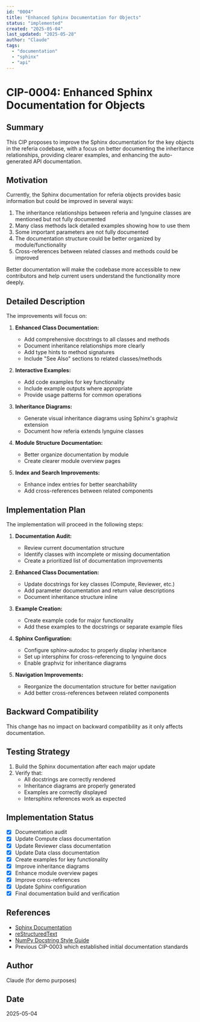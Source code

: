 ```yaml
---
id: "0004"
title: "Enhanced Sphinx Documentation for Objects"
status: "implemented"
created: "2025-05-04"
last_updated: "2025-05-28"
author: "Claude"
tags:
  - "documentation"
  - "sphinx"
  - "api"
---
```


# CIP-0004: Enhanced Sphinx Documentation for Objects

## Summary
This CIP proposes to improve the Sphinx documentation for the key objects in the referia codebase, with a focus on better documenting the inheritance relationships, providing clearer examples, and enhancing the auto-generated API documentation.

## Motivation
Currently, the Sphinx documentation for referia objects provides basic information but could be improved in several ways:

1. The inheritance relationships between referia and lynguine classes are mentioned but not fully documented
2. Many class methods lack detailed examples showing how to use them
3. Some important parameters are not fully documented
4. The documentation structure could be better organized by module/functionality
5. Cross-references between related classes and methods could be improved

Better documentation will make the codebase more accessible to new contributors and help current users understand the functionality more deeply.

## Detailed Description
The improvements will focus on:

1. **Enhanced Class Documentation:**
   - Add comprehensive docstrings to all classes and methods
   - Document inheritance relationships more clearly
   - Add type hints to method signatures
   - Include "See Also" sections to related classes/methods

2. **Interactive Examples:**
   - Add code examples for key functionality
   - Include example outputs where appropriate
   - Provide usage patterns for common operations

3. **Inheritance Diagrams:**
   - Generate visual inheritance diagrams using Sphinx's graphviz extension
   - Document how referia extends lynguine classes

4. **Module Structure Documentation:**
   - Better organize documentation by module
   - Create clearer module overview pages

5. **Index and Search Improvements:**
   - Enhance index entries for better searchability
   - Add cross-references between related components

## Implementation Plan
The implementation will proceed in the following steps:

1. **Documentation Audit:**
   - Review current documentation structure
   - Identify classes with incomplete or missing documentation
   - Create a prioritized list of documentation improvements

2. **Enhanced Class Documentation:**
   - Update docstrings for key classes (Compute, Reviewer, etc.)
   - Add parameter documentation and return value descriptions
   - Document inheritance structure inline

3. **Example Creation:**
   - Create example code for major functionality
   - Add these examples to the docstrings or separate example files

4. **Sphinx Configuration:**
   - Configure sphinx-autodoc to properly display inheritance
   - Set up intersphinx for cross-referencing to lynguine docs
   - Enable graphviz for inheritance diagrams

5. **Navigation Improvements:**
   - Reorganize the documentation structure for better navigation
   - Add better cross-references between related components

## Backward Compatibility
This change has no impact on backward compatibility as it only affects documentation.

## Testing Strategy
1. Build the Sphinx documentation after each major update
2. Verify that:
   - All docstrings are correctly rendered
   - Inheritance diagrams are properly generated
   - Examples are correctly displayed
   - Intersphinx references work as expected

## Implementation Status
- [x] Documentation audit
- [x] Update Compute class documentation
- [x] Update Reviewer class documentation
- [x] Update Data class documentation
- [x] Create examples for key functionality
- [x] Improve inheritance diagrams
- [x] Enhance module overview pages
- [x] Improve cross-references
- [x] Update Sphinx configuration
- [x] Final documentation build and verification

## References
- [Sphinx Documentation](https://www.sphinx-doc.org/)
- [reStructuredText](https://docutils.sourceforge.io/rst.html)
- [NumPy Docstring Style Guide](https://numpydoc.readthedocs.io/en/latest/format.html)
- Previous CIP-0003 which established initial documentation standards

## Author
Claude (for demo purposes)

## Date
2025-05-04 